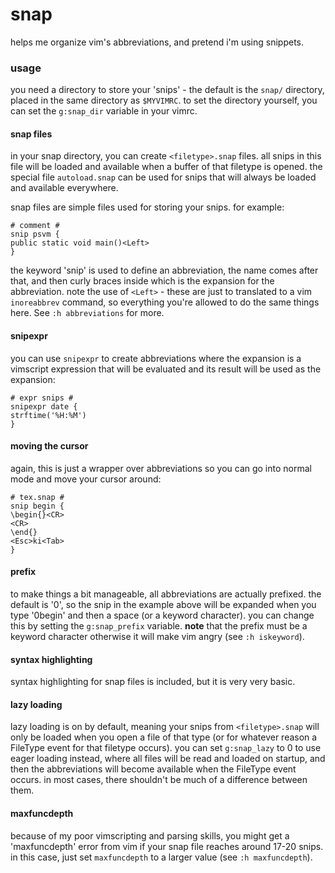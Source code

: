 # snap

helps me organize vim's abbreviations, and pretend i'm using snippets.

### usage

you need a directory to store your 'snips' - the default is the `snap/`
directory, placed in the same directory as `$MYVIMRC`. to set the directory
yourself, you can set the `g:snap_dir` variable in your vimrc.

#### snap files

in your snap directory, you can create `<filetype>.snap` files. all snips in
this file will be loaded and available when a buffer of that filetype is
opened. the special file `autoload.snap` can be used for snips that will
always be loaded and available everywhere.

snap files are simple files used for storing your snips. for example:
```
# comment #
snip psvm {
public static void main()<Left>
}

```

the keyword 'snip' is used to define an abbreviation, the name comes after
that, and then curly braces inside which is the expansion for the abbreviation.
note the use of `<Left>` - these are just to translated to a vim `inoreabbrev`
command, so everything you're allowed to do the same things here. See
`:h abbreviations` for more.

#### snipexpr

you can use `snipexpr` to create abbreviations where the expansion is a
vimscript expression that will be evaluated and its result will be used as the
expansion:
```
# expr snips #
snipexpr date {
strftime('%H:%M')
}
```

#### moving the cursor

again, this is just a wrapper over abbreviations so you can go into normal mode
and move your cursor around:
```
# tex.snap #
snip begin {
\begin{}<CR>
<CR>
\end{}
<Esc>ki<Tab>
}
```

#### prefix

to make things a bit manageable, all abbreviations are actually prefixed. the
default is '0', so the snip in the example above will be expanded when you type
'0begin' and then a space (or a keyword character). you can change this by
setting the `g:snap_prefix` variable. **note** that the prefix must be a
keyword character otherwise it will make vim angry (see `:h iskeyword`).

#### syntax highlighting

syntax highlighting for snap files is included, but it is very very basic.

#### lazy loading

lazy loading is on by default, meaning your snips from `<filetype>.snap` will
only be loaded when you open a file of that type (or for whatever reason a 
FileType event for that filetype occurs). you can set `g:snap_lazy` to 0 to use
eager loading instead, where all files will be read and loaded on startup, and
then the abbreviations will become available when the FileType event occurs. in
most cases, there shouldn't be much of a difference between them.

#### maxfuncdepth

because of my poor vimscripting and parsing skills, you might get a
'maxfuncdepth' error from vim if your snap file reaches around 17-20 snips. in
this case, just set `maxfuncdepth` to a larger value (see `:h maxfuncdepth`).

